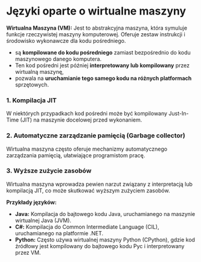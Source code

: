 # Języki oparte o wirtualne maszyny

**Wirtualna Maszyna (VM):** Jest to abstrakcyjna maszyna, która symuluje funkcje rzeczywistej maszyny komputerowej. Oferuje zestaw instrukcji i środowisko wykonawcze dla kodu pośredniego.

- są **kompilowane do kodu pośredniego** zamiast bezpośrednio do kodu maszynowego danego komputera. 
- Ten kod pośredni jest później **interpretowany lub kompilowany** przez wirtualną maszynę, 
- pozwala na **uruchamianie tego samego kodu na różnych platformach** sprzętowych. 


### 1. **Kompilacja JIT**
W niektórych przypadkach kod pośredni może być kompilowany Just-In-Time (JIT) na maszynie docelowej przed wykonaniem.

### 2. **Automatyczne zarządzanie pamięcią (Garbage collector)**
Wirtualna maszyna często oferuje mechanizmy automatycznego zarządzania pamięcią, ułatwiające programistom pracę.


### 3. **Wyższe zużycie zasobów**
 Wirtualna maszyna wprowadza pewien narzut związany z interpretacją lub kompilacją JIT, co może skutkować wyższym zużyciem zasobów.

**Przykłady języków:**
  - **Java:** Kompilacja do bajtowego kodu Java, uruchamianego na maszynie wirtualnej Java (JVM).
  - **C#:** Kompilacja do Common Intermediate Language (CIL), uruchamianego na platformie .NET.
  - **Python:** Często używa wirtualnej maszyny Python (CPython), gdzie kod źródłowy jest kompilowany do bajtowego kodu Pyc i interpretowany przez VM.


